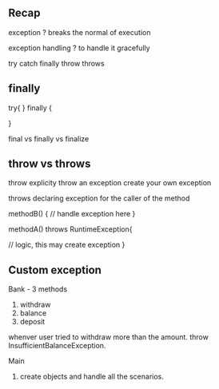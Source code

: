 ## Recap 
exception ? 
breaks the normal of execution 

exception handling ? 
to handle it gracefully 


try 
catch 
finally 
throw 
throws


## finally 

try{
}
finally {


}


final vs finally vs finalize

## throw vs throws

throw 
explicity throw an exception 
create your own exception 



throws 
declaring exception for the caller of the method


methodB() {
// handle exception here
}


methodA() throws RuntimeException{

// logic, this may create exception 
}



## Custom exception 


Bank - 3 methods
1. withdraw
2. balance 
3. deposit

whenver user tried to withdraw more than the amount. 
throw InsufficientBalanceException.

Main 
1. create objects and handle all the scenarios.






